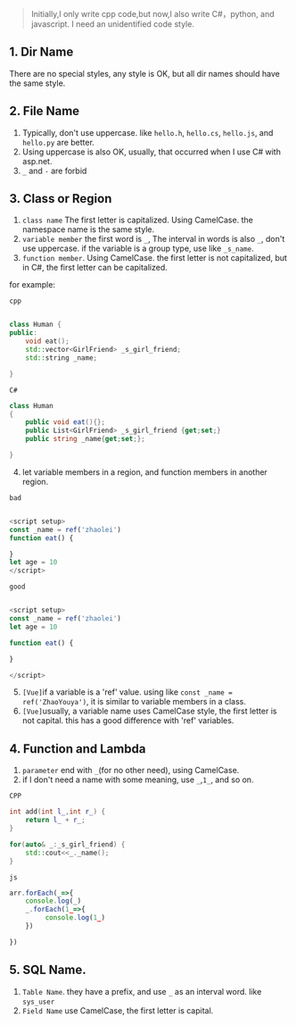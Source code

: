 > Initially,I only write cpp code,but now,I also write C#，python, and javascript. I need an unidentified code style.


## 1. Dir Name

There are no special styles, any style is OK, but all dir names should have the same style. 

## 2. File Name

1. Typically, don't use uppercase. like `hello.h`, `hello.cs`, `hello.js`, and `hello.py` are better. 
2. Using uppercase is also OK, usually, that occurred when I use C# with asp.net.
3. `_` and `-` are forbid


## 3. Class or Region


1. `class name` The first letter is capitalized. Using CamelCase. the namespace name is the same style.
2. `variable member` the first word is `_`, The interval in words is also `_`, don't use uppercase. if the variable is a group type, use like `_s_name`.
3. `function member`. Using CamelCase. the first letter is not capitalized, but in C#, the first letter can be capitalized.


for example:

`cpp`
```cpp

class Human {
public:
    void eat();
    std::vector<GirlFriend> _s_girl_friend;
    std::string _name;

}

```

`C#`

```C#
class Human 
{
    public void eat(){};
    public List<GirlFriend> _s_girl_friend {get;set;}
    public string _name{get;set;};

}
```
4. let variable members in a region, and function members in another region.

`bad`
``` javascript

<script setup>
const _name = ref('zhaolei')
function eat() {

}
let age = 10
</script>

```

`good`

``` javascript

<script setup>
const _name = ref('zhaolei')
let age = 10

function eat() {

}

</script>

``` 



5. `[Vue]`if a variable is a 'ref' value. using like `const _name = ref('ZhaoYouya')`, it is similar to variable members in a class.
6. `[Vue]`usually, a variable name uses CamelCase style, the first letter is not capital. this has a good difference with 'ref' variables.

## 4. Function and Lambda

1. `parameter` end with `_`(for no other need), using CamelCase.
2. if I don't need a name with some meaning, use `_`,`1_`, and so on.

`CPP`

``` cpp
int add(int l_,int r_) {
    return l_ + r_;
}

for(auto& _:_s_girl_friend) {
    std::cout<<_._name();
}
```

`js`

``` javascript
arr.forEach(_=>{
    console.log(_)
    _.forEach(1_=>{
         console.log(1_)
    })

})
```

## 5. SQL Name.

1. `Table Name`. they have a prefix, and use `_` as an interval word. like `sys_user`
2. `Field Name` use CamelCase, the first letter is capital. 




